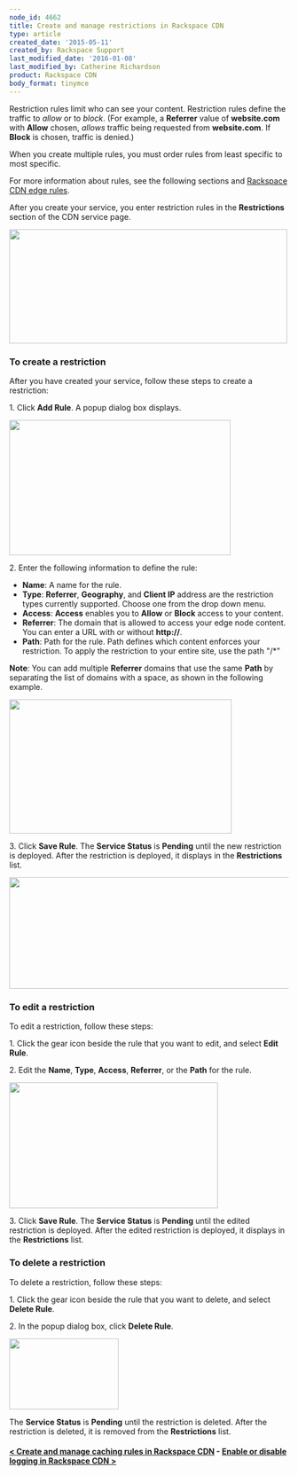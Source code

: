 ```yaml
---
node_id: 4662
title: Create and manage restrictions in Rackspace CDN
type: article
created_date: '2015-05-11'
created_by: Rackspace Support
last_modified_date: '2016-01-08'
last_modified_by: Catherine Richardson
product: Rackspace CDN
body_format: tinymce
---
```


Restriction rules limit who can see your content. Restriction rules
define the traffic to *allow* or to *block*. (For example, a
**Referrer** value of **website.com** with **Allow** chosen, *allows*
traffic being requested from **website.com**. If **Block** is chosen,
traffic is denied.)

When you create multiple rules, you must order rules from least specific
to most specific.

For more information about rules, see the following sections and
[Rackspace CDN edge
rules](/how-to/rackspace-cdn-edge-rules).

After you create your service, you enter restriction rules in the
**Restrictions** section of the CDN service page.

<img src="https://8026b2e3760e2433679c-fffceaebb8c6ee053c935e8915a3fbe7.ssl.cf2.rackcdn.com/field/image/Screen%20Shot%202015-10-02%20at%2011.52.24%20AM.png" width="501" height="206" />



### To create a restriction

After you have created your service, follow these steps to create a
restriction:

1\. Click **Add Rule**. A popup dialog box displays.

<img src="https://8026b2e3760e2433679c-fffceaebb8c6ee053c935e8915a3fbe7.ssl.cf2.rackcdn.com/field/image/Screen%20Shot%202015-10-02%20at%2011.54.43%20AM.png" width="399" height="244" />

2\. Enter the following information to define the rule:

-   **Name**: A name for the rule.
-   **Type**: **Referrer**, **Geography**, and **Client IP** address are
    the restriction types currently supported. Choose one from the drop
    down menu.
-   **Access**: **Access** enables you to **Allow** or **Block** access
    to your content.
-   **Referrer**: The domain that is allowed to access your edge
    node content. You can enter a URL with or without **http://**.
-   **Path**: Path for the rule. Path defines which content enforces
    your restriction. To apply the restriction to your entire site, use
    the path "/\*"

**Note**: You can add multiple **Referrer** domains that use the same
**Path** by separating the list of domains with a space, as shown in the
following example.

<img src="https://8026b2e3760e2433679c-fffceaebb8c6ee053c935e8915a3fbe7.ssl.cf2.rackcdn.com/field/image/Screen%20Shot%202015-10-02%20at%2012.07.19%20PM.png" width="401" height="242" />

3\. Click **Save Rule**. The **Service Status** is **Pending** until the
new restriction is deployed. After the restriction is deployed, it
displays in the **Restrictions** list.

<img src="https://8026b2e3760e2433679c-fffceaebb8c6ee053c935e8915a3fbe7.ssl.cf2.rackcdn.com/field/image/Screen%20Shot%202015-10-02%20at%2012.02.38%20PM.png" width="748" height="201" />



### To edit a restriction

To edit a restriction, follow these steps:

1\. Click the gear icon beside the rule that you want to edit, and select
**Edit Rule**.

2\. Edit the **Name**, **Type**, **Access**, **Referrer**, or the
**Path** for the rule.

<img src="https://8026b2e3760e2433679c-fffceaebb8c6ee053c935e8915a3fbe7.ssl.cf2.rackcdn.com/field/image/Screen%20Shot%202015-10-02%20at%2012.09.39%20PM.png" width="376" height="227" />

3\. Click **Save Rule**. The **Service Status** is **Pending** until the
edited restriction is deployed. After the edited restriction is
deployed, it displays in the **Restrictions** list.



### To delete a restriction

To delete a restriction, follow these steps:

1\. Click the gear icon beside the rule that you want to delete, and
select **Delete Rule**.

2\. In the popup dialog box, click **Delete Rule**.

<img src="https://8026b2e3760e2433679c-fffceaebb8c6ee053c935e8915a3fbe7.ssl.cf2.rackcdn.com/field/image/DeleteOriginRule_1.png" width="197" height="128" />

The **Service Status** is **Pending** until the restriction is deleted.
After the restriction is deleted, it is removed from the
**Restrictions** list.



#### [&lt; Create and manage caching rules in Rackspace CDN](/how-to/create-and-manage-caching-rules-in-rackspace-cdn)    -     [Enable or disable logging in Rackspace CDN &gt;](/how-to/enable-or-disable-logging-in-rackspace-cdn)







